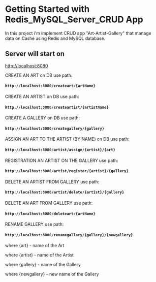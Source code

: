 # Getting Started with Redis_MySQL_Server_CRUD  App

In this project i'm implement CRUD app "Art-Artist-Gallery" that manage data on Cashe using Redis and MySQL database.

##  Server will start on 
[http://localhost:8080](http://localhost:8080)

CREATE AN ART on DB use path:
#### `http://localhost:8080/createart/{artName}`

CREATE AN ARTIST on DB use path:
#### `http://localhost:8080/createartist/{artistName}`

CREATE A GALLERY on DB use path:
#### `http://localhost:8080/creategallery/{gallery}`

ASSIGN AN ART TO THE ARTIST (BY NAME) on DB use path:
#### `http://localhost:8080/artist/assign/{artist}/{art}`

REGISTRATION AN ARTIST ON THE GALLERY use path:
#### `http://localhost:8080/artist/register/{artist}/{gallery}`

DELETE AN ARTIST FROM GALLERY use path:
#### `http://localhost:8080/artist/delete/{artist}/{gallery}`

DELETE AN ART FROM GALLERY use path:
#### `http://localhost:8080/deleteart/{artName}`

RENAME GALLERY use path:
#### `http://localhost:8080/renamegallery/{gallery}/{newgallery}`



where {art} - name of the Art

where {artist} - name of the Artist

where {gallery} - name of the Gallery

where {newgallery} - new name of the Gallery


